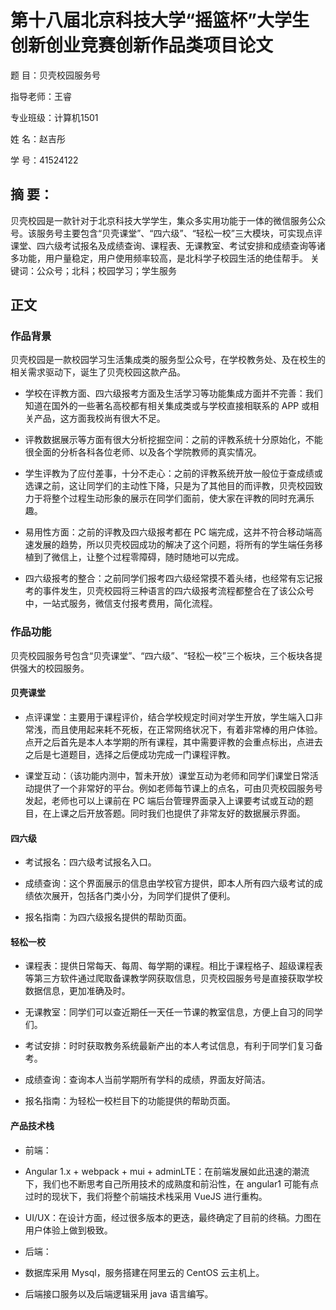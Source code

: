 # 第十八届北京科技大学“摇篮杯”大学生创新创业竞赛创新作品类项目论文

题    目：贝壳校园服务号

指导老师：王睿

专业班级：计算机1501

姓    名：赵吉彤

学    号：41524122

## 摘 要：

贝壳校园是一款针对于北京科技大学学生，集众多实用功能于一体的微信服务公众号。该服务号主要包含“贝壳课堂”、“四六级”、“轻松一校”三大模块，可实现点评课堂、四六级考试报名及成绩查询、课程表、无课教室、考试安排和成绩查询等诸多功能，用户量稳定，用户使用频率较高，是北科学子校园生活的绝佳帮手。
关键词：公众号；北科；校园学习；学生服务

## 正文

### 作品背景

贝壳校园是一款校园学习生活集成类的服务型公众号，在学校教务处、及在校生的相关需求驱动下，诞生了贝壳校园这款产品。

 - 学校在评教方面、四六级报考方面及生活学习等功能集成方面并不完善：我们知道在国外的一些著名高校都有相关集成类或与学校直接相联系的 APP 或相关产品，这方面我校尚有很大不足。

 - 评教数据展示等方面有很大分析挖掘空间：之前的评教系统十分原始化，不能很全面的分析各科各位老师、以及各个学院教师的真实情况。

 - 学生评教为了应付差事，十分不走心：之前的评教系统开放一般位于查成绩或选课之前，这让同学们的主动性下降，只是为了其他目的而评教，贝壳校园致力于将整个过程生动形象的展示在同学们面前，使大家在评教的同时充满乐趣。

 - 易用性方面：之前的评教及四六级报考都在 PC 端完成，这并不符合移动端高速发展的趋势，所以贝壳校园成功的解决了这个问题，将所有的学生端任务移植到了微信上，让整个过程零障碍，随时随地可以完成。

 - 四六级报考的整合：之前同学们报考四六级经常摸不着头绪，也经常有忘记报考的事件发生，贝壳校园将三种语言的四六级报考流程都整合在了该公众号中，一站式服务，微信支付报考费用，简化流程。

### 作品功能

贝壳校园服务号包含“贝壳课堂”、“四六级”、“轻松一校”三个板块，三个板块各提供强大的校园服务。

#### 贝壳课堂

 - 点评课堂：主要用于课程评价，结合学校规定时间对学生开放，学生端入口非常浅，而且使用起来耗不死板，在正常网络状况下，有着非常棒的用户体验。点开之后首先是本人本学期的所有课程，其中需要评教的会重点标出，点进去之后是七道题目，选择之后便成功完成一门课程评教。

 - 课堂互动：（该功能内测中，暂未开放）课堂互动为老师和同学们课堂日常活动提供了一个非常好的平台。例如老师每节课上的点名，可由贝壳校园服务号发起，老师也可以上课前在 PC 端后台管理界面录入上课要考试或互动的题目，在上课之后开放答题。同时我们也提供了非常友好的数据展示界面。

#### 四六级

 - 考试报名：四六级考试报名入口。

 - 成绩查询：这个界面展示的信息由学校官方提供，即本人所有四六级考试的成绩依次展开，包括各门类小分，为同学们提供了便利。

 - 报名指南：为四六级报名提供的帮助页面。

#### 轻松一校

 - 课程表：提供日常每天、每周、每学期的课程。相比于课程格子、超级课程表等第三方软件通过爬取备课教学网获取信息，贝壳校园服务号是直接获取学校数据信息，更加准确及时。

 - 无课教室：同学们可以查近期任一天任一节课的教室信息，方便上自习的同学们。
 
 - 考试安排：时时获取教务系统最新产出的本人考试信息，有利于同学们复习备考。

 - 成绩查询：查询本人当前学期所有学科的成绩，界面友好简洁。

 - 报名指南：为轻松一校栏目下的功能提供的帮助页面。

#### 产品技术栈

 - 前端：
  
  - Angular 1.x + webpack + mui + adminLTE：在前端发展如此迅速的潮流下，我们也不断思考自己所用技术的成熟度和前沿性，在 angular1 可能有点过时的现状下，我们将整个前端技术栈采用 VueJS 进行重构。
  
  - UI/UX：在设计方面，经过很多版本的更迭，最终确定了目前的终稿。力图在用户体验上做到极致。

 - 后端：

  - 数据库采用 Mysql，服务搭建在阿里云的 CentOS 云主机上。

  - 后端接口服务以及后端逻辑采用 java 语言编写。
 
